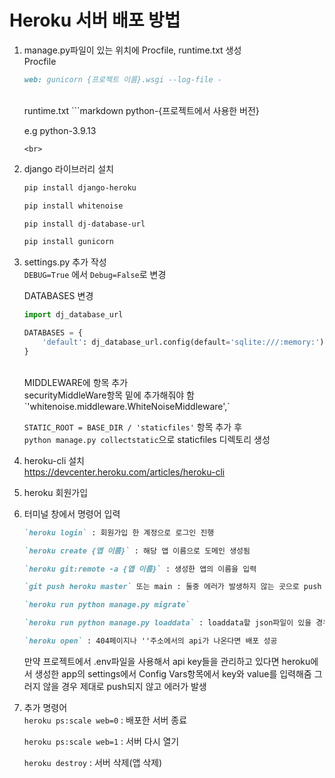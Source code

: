 # Heroku 서버 배포 방법

1. manage.py파일이 있는 위치에 Procfile, runtime.txt 생성<br>
    Procfile
    ```markdown
    web: gunicorn {프로젝트 이름}.wsgi --log-file -
    ```
    <br>
    runtime.txt
    ```markdown
    python-{프로젝트에서 사용한 버전}

    e.g
    python-3.9.13
    ```
    <br>

2. django 라이브러리 설치
    ```bash
    pip install django-heroku

    pip install whitenoise

    pip install dj-database-url

    pip install gunicorn
    ```

3. settings.py 추가 작성<br>
    `DEBUG=True` 에서 `Debug=False`로 변경<br>

    DATABASES 변경
    ```python
    import dj_database_url

    DATABASES = {
        'default': dj_database_url.config(default='sqlite:///:memory:')
    }
    ```
    <br>
    MIDDLEWARE에 항목 추가<br>
    securityMiddleWare항목 밑에 추가해줘야 함
    `'whitenoise.middleware.WhiteNoiseMiddleware',`
    <br>

    `STATIC_ROOT = BASE_DIR / 'staticfiles'` 항목 추가 후<br>
    `python manage.py collectstatic`으로 staticfiles 디렉토리 생성<br>

3. heroku-cli 설치<br>
    <https://devcenter.heroku.com/articles/heroku-cli>

4. heroku 회원가입

5. 터미널 창에서 명령어 입력<br>
    ```markdown
    `heroku login` : 회원가입 한 계정으로 로그인 진행

    `heroku create {앱 이름}` : 해당 앱 이름으로 도메인 생성됨

    `heroku git:remote -a {앱 이름}` : 생성한 앱의 이름을 입력

    `git push heroku master` 또는 main : 둘중 에러가 발생하지 않는 곳으로 push

    `heroku run python manage.py migrate`

    `heroku run python manage.py loaddata` : loaddata할 json파일이 있을 경우 진행

    `heroku open` : 404페이지나 ''주소에서의 api가 나온다면 배포 성공
    ```
    만약 프로젝트에서 .env파일을 사용해서 api key들을 관리하고 있다면
    heroku에서 생성한 app의 settings에서 Config Vars항목에서 key와 value를 입력해줌
    그러지 않을 경우 제대로 push되지 않고 에러가 발생

6. 추가 명령어<br>
    `heroku ps:scale web=0` : 배포한 서버 종료

    `heroku ps:scale web=1` : 서버 다시 열기

    `heroku destroy` : 서버 삭제(앱 삭제)